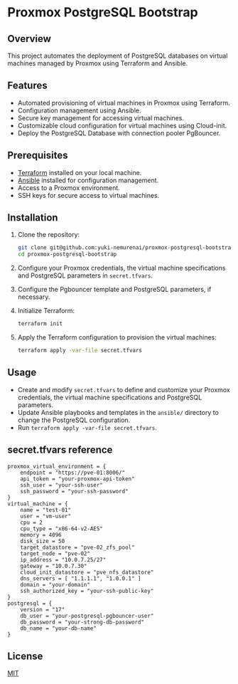 # Proxmox PostgreSQL Bootstrap

## Overview

This project automates the deployment of PostgreSQL databases on virtual machines managed by Proxmox using Terraform and Ansible.

## Features

- Automated provisioning of virtual machines in Proxmox using Terraform.
- Configuration management using Ansible.
- Secure key management for accessing virtual machines.
- Customizable cloud configuration for virtual machines using Cloud-init.
- Deploy the PostgreSQL Database with connection pooler PgBouncer.

## Prerequisites

- [Terraform](https://www.terraform.io/downloads.html) installed on your local machine.
- [Ansible](https://docs.ansible.com/ansible/latest/installation_guide/intro_installation.html) installed for configuration management.
- Access to a Proxmox environment.
- SSH keys for secure access to virtual machines.

## Installation

1. Clone the repository:
   ```bash
   git clone git@github.com:yuki-nemurenai/proxmox-postgresql-bootstrap.git
   cd proxmox-postgresql-bootstrap
   ```

2. Configure your Proxmox credentials, the virtual machine specifications and PostgreSQL parameters in `secret.tfvars`.

3. Configure the Pgbouncer template and PostgreSQL parameters, if necessary.

4. Initialize Terraform:
   ```bash
   terraform init
   ```

5. Apply the Terraform configuration to provision the virtual machines:
   ```bash
   terraform apply -var-file secret.tfvars
   ```

## Usage

- Create and modify `secret.tfvars` to define and customize your Proxmox credentials, the virtual machine specifications and PostgreSQL parameters.
- Update Ansible playbooks and templates in the `ansible/` directory to change the PostgreSQL configuration.
- Run `terraform apply -var-file secret.tfvars`.

## secret.tfvars reference

```hcl
proxmox_virtual_environment = {
    endpoint = "https://pve-01:8006/"
    api_token = "your-proxmox-api-token"
    ssh_user = "your-ssh-user"
    ssh_password = "your-ssh-password"
}
virtual_machine = {
    name = "test-01"
    user = "vm-user"
    cpu = 2
    cpu_type = "x86-64-v2-AES"
    memory = 4096
    disk_size = 50
    target_datastore = "pve-02_zfs_pool"
    target_node = "pve-02"
    ip_address = "10.0.7.25/27"
    gateway = "10.0.7.30"
    cloud_init_datastore = "pve_nfs_datastore"
    dns_servers = [ "1.1.1.1", "1.0.0.1" ]
    domain = "your-domain"
    ssh_authorized_key = "your-ssh-public-key"
}
postgresql = {
    version = "17"
    db_user = "your-postgresql-pgbouncer-user"
    db_password = "your-strong-db-password"
    db_name = "your-db-name"
}
```

## License

[MIT](LICENSE)
